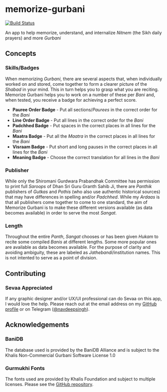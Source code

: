 # memorize-gurbani
[![Build Status](https://travis-ci.org/navdeepsinghkhalsa/memorize-gurbani.svg?branch=master)](https://travis-ci.org/navdeepsinghkhalsa/memorize-gurbani)

An app to help memorize, understand, and internalize *Nitnem* (the Sikh daily prayers) and more *Gurbani*

## Concepts
### Skills/Badges
When memorizing *Gurbani*, there are several aspects that, when individually worked on and stored, come together to form a clearer picture of the *Shabad* in your mind. This in turn helps you to grasp what you are reciting. Memorize Gurbani helps you to work on a number of these per *Bani* and, when tested, you receive a badge for achieving a perfect score.

* **Pauree Order Badge** - Put all sections/*Paurees* in the correct order for the *Bani*
* **Line Order Badge** - Put all lines in the correct order for the *Bani*
* **Padchhed Badge** - Put spaces in the correct places in all lines for the *Bani*
* **Maatra Badge** - Put all the *Maatra* in the correct places in all lines for the *Bani*
* **Visraam Badge** - Put short and long pauses in the correct places in all lines for the *Bani*
* **Meaning Badge** - Choose the correct translation for all lines in the *Bani*

### Publisher
While only the Shiromani Gurdwara Prabandhak Committee has permission to print full *Saroops* of Dhan Sri Guru Granth Sahib Ji, there are *Panthik* publishers of *Gutkas* and *Pothis* (who also use authentic historical sources) that may have differences in spelling and/or *Padchhed*. While my *Ardaas* is that all publishers come together to come to one standard, the aim of Memorize Gurbani is to make these different versions available (as data becomes available) in order to serve the most *Sangat*.

### Length
Throughout the entire *Panth*, *Sangat* chooses or has been given *Hukam* to recite some compiled *Banis* at different lengths. Some more popular ones are available as data becomes available. For the purpose of clarity and avoiding ambiguity, these are labeled as *Jathebandi*/institution names. This is not intented to serve as a point of division.

## Contributing
### Sevaa Appreciated
If any graphic designer and/or UX/UI professional can do Sevaa on this app, I would love the help. Please reach out at the email address on my [GitHub profile](https://github.com/navdeepsinghkhalsa) or on Telegram ([@navdeepsingh](https://telegram.me/navdeepsingh)).

## Acknowledgements
### BaniDB
The database used is provided by the BaniDB Alliance and is subject to the Khalis Non-Commercial Gurbani Software License 1.0

### Gurmukhi Fonts
The fonts used are provided by Khalis Foundation and subject to multiple licenses. Please see the [GitHub repository](https://github.com/KhalisFoundation/gurmukhi-fonts).
